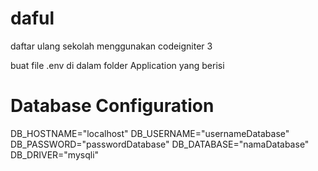 # daful
 daftar ulang sekolah menggunakan codeigniter 3 

buat file .env di dalam folder Application yang berisi
# Database Configuration
DB_HOSTNAME="localhost"
DB_USERNAME="usernameDatabase"
DB_PASSWORD="passwordDatabase"
DB_DATABASE="namaDatabase"
DB_DRIVER="mysqli"
